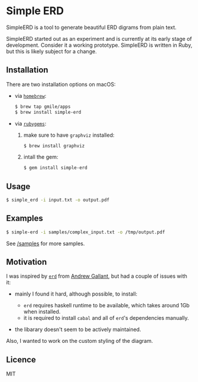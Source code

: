 # Simple ERD

SimpleERD is a tool to generate beautiful ERD digrams from plain text.

SimpleERD started out as an experiment and is currently at its early stage of development. Consider it a working prototype. SimpleERD is written in Ruby, but this is likely subject for a change.

## Installation

There are two installation options on macOS:

* via [`homebrew`](https://brew.sh):

  ```bash
  $ brew tap gmile/apps
  $ brew install simple-erd
  ```

* via [`rubygems`](https://rubygems.org):

  1. make sure to have `graphviz` installed:

      ```bash
      $ brew install graphviz
      ```

  2. intall the gem:

      ```bash
      $ gem install simple-erd
      ```

## Usage

```bash
$ simple_erd -i input.txt -o output.pdf
```

## Examples

```bash
$ simple-erd -i samples/complex_input.txt -o /tmp/output.pdf
```

See [/samples](/samples) for more samples.

## Motivation

I was inspired by [`erd`](https://github.com/BurntSushi/erd) from [Andrew Gallant](https://github.com/BurntSushi), but had a couple of issues with it:

* mainly I found it hard, although possible, to install:

  * `erd` requires haskell runtime to be available, which takes around 1Gb when installed.
  * it is required to install `cabal` and all of `erd`'s dependencies manually.

* the libarary doesn't seem to be actively maintained.

Also, I wanted to work on the custom styling of the diagram.

## Licence

MIT
